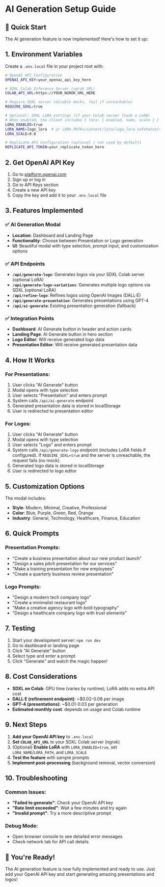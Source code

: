 # AI Generation Setup Guide

## 🚀 Quick Start

The AI generation feature is now implemented! Here's how to set it up:

## 1. Environment Variables

Create a `.env.local` file in your project root with:

```bash
# OpenAI API Configuration
OPENAI_API_KEY=your_openai_api_key_here

# SDXL Colab Inference Server (ngrok URL)
COLAB_API_URL=https://YOUR_NGROK_URL_HERE

# Require SDXL server (disable mocks, fail if unreachable)
REQUIRE_SDXL=true

# Optional: SDXL LoRA settings (if your Colab server loads a LoRA)
# When enabled, the client includes { lora: { enabled, name, scale } } in requests
LORA_ENABLED=true
LORA_NAME=logo_lora  # or LORA_PATH=/content/lora/logo_lora.safetensors
LORA_SCALE=0.8

# Replicate API Configuration (optional / not used by default)
REPLICATE_API_TOKEN=your_replicate_token_here
```

## 2. Get OpenAI API Key

1. Go to [platform.openai.com](https://platform.openai.com)
2. Sign up or log in
3. Go to API Keys section
4. Create a new API key
5. Copy the key and add it to your `.env.local` file

## 3. Features Implemented

### ✅ AI Generation Modal
- **Location**: Dashboard and Landing Page
- **Functionality**: Choose between Presentation or Logo generation
- **UI**: Beautiful modal with type selection, prompt input, and customization options

### ✅ API Endpoints
- **`/api/generate-logo`**: Generates logos via your SDXL Colab server (optional LoRA)
- **`/api/generate-logo-variations`**: Generates multiple logo options via SDXL (optional LoRA)
- **`/api/refine-logo`**: Refines logos using OpenAI Images (DALL·E)
- **`/api/generate-presentation`**: Generates presentations using GPT-4
- **`/api/ai-generate`**: Existing presentation generation (fallback)

### ✅ Integration Points
- **Dashboard**: AI Generate button in header and action cards
- **Landing Page**: AI Generate button in hero section
- **Logo Editor**: Will receive generated logo data
- **Presentation Editor**: Will receive generated presentation data

## 4. How It Works

### For Presentations:
1. User clicks "AI Generate" button
2. Modal opens with type selection
3. User selects "Presentation" and enters prompt
4. System calls `/api/ai-generate` endpoint
5. Generated presentation data is stored in localStorage
6. User is redirected to presentation editor

### For Logos:
1. User clicks "AI Generate" button
2. Modal opens with type selection
3. User selects "Logo" and enters prompt
4. System calls `/api/generate-logo` endpoint (includes LoRA fields if configured). If `REQUIRE_SDXL=true` and the server is unreachable, the request fails (no mock).
5. Generated logo data is stored in localStorage
6. User is redirected to logo editor

## 5. Customization Options

The modal includes:
- **Style**: Modern, Minimal, Creative, Professional
- **Color**: Blue, Purple, Green, Red, Orange
- **Industry**: General, Technology, Healthcare, Finance, Education

## 6. Quick Prompts

### Presentation Prompts:
- "Create a business presentation about our new product launch"
- "Design a sales pitch presentation for our services"
- "Make a training presentation for new employees"
- "Create a quarterly business review presentation"

### Logo Prompts:
- "Design a modern tech company logo"
- "Create a minimalist restaurant logo"
- "Make a creative agency logo with bold typography"
- "Design a healthcare company logo with trust elements"

## 7. Testing

1. Start your development server: `npm run dev`
2. Go to dashboard or landing page
3. Click "AI Generate" button
4. Select type and enter a prompt
5. Click "Generate" and watch the magic happen!

## 8. Cost Considerations

- **SDXL on Colab**: GPU time (varies by runtime); LoRA adds no extra API cost
- **DALL·E (refinement endpoint)**: ~$0.02-0.08 per image
- **GPT-4 (presentations)**: ~$0.01-0.03 per generation
- **Estimated monthly cost**: depends on usage and Colab runtime

## 9. Next Steps

1. **Add your OpenAI API key** to `.env.local`
2. **Set `COLAB_API_URL`** to your SDXL Colab server (ngrok)
3. (Optional) **Enable LoRA** with `LORA_ENABLED=true`, set `LORA_NAME`/`LORA_PATH`, and `LORA_SCALE`
4. **Test the feature** with sample prompts
5. **Implement post-processing** (background removal, vector conversion)

## 10. Troubleshooting

### Common Issues:
- **"Failed to generate"**: Check your OpenAI API key
- **"Rate limit exceeded"**: Wait a few minutes and try again
- **"Invalid prompt"**: Try a more descriptive prompt

### Debug Mode:
- Open browser console to see detailed error messages
- Check network tab for API call details

## 🎉 You're Ready!

The AI generation feature is now fully implemented and ready to use. Just add your OpenAI API key and start generating amazing presentations and logos!
